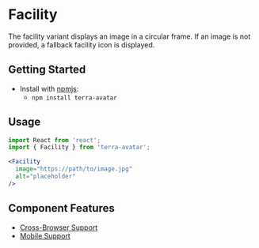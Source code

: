 # Facility

The facility variant displays an image in a circular frame. If an image is not provided, a fallback facility icon is displayed.

## Getting Started

- Install with [npmjs](https://www.npmjs.com):
  - `npm install terra-avatar`

## Usage

```jsx
import React from 'react';
import { Facility } from 'terra-avatar';

<Facility
  image="https://path/to/image.jpg"
  alt="placeholder"
/>
```

## Component Features

 * [Cross-Browser Support](https://github.com/cerner/terra-ui/blob/master/src/terra-dev-site/contributing/ComponentStandards.e.contributing.md#cross-browser-support)
 * [Mobile Support](https://github.com/cerner/terra-ui/blob/master/src/terra-dev-site/contributing/ComponentStandards.e.contributing.md#mobile-support)
